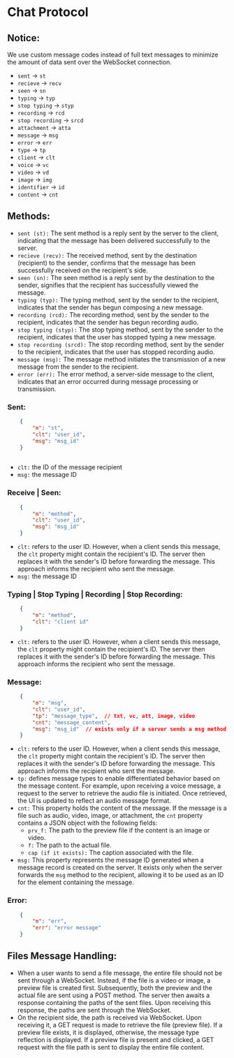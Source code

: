 Chat Protocol
=============

Notice:
-------
We use custom message codes instead of full text messages to minimize the amount of data sent over the WebSocket connection.

*   `sent` -> `st`
*   `recieve` -> `recv`
*   `seen` -> `sn`
*   `typing` -> `typ`
*   `stop typing` -> `styp`
*   `recording` -> `rcd`
*   `stop recording` -> `srcd`
*   `attachment` -> `atta`
*   `message` -> `msg`
*   `error` -> `err`
*   `type` -> `tp`
*   `client` -> `clt`
*   `voice` -> `vc`
*   `video` -> `vd`
*   `image` -> `img`
*   `identifier` -> `id`
*   `content` -> `cnt`

Methods:
--------

*   `sent (st):` The sent method is a reply sent by the server to the client, indicating that the message has been delivered successfully to the server.
*   `recieve (recv):` The received method, sent by the destination (recipient) to the sender, confirms that the message has been successfully received on the recipient's side.
*   `seen (sn):` The seen method is a reply sent by the destination to the sender, signifies that the recipient has successfully viewed the message.
*   `typing (typ):` The typing method, sent by the sender to the recipient, indicates that the sender has begun composing a new message.
*   `recording (rcd):` The recording method, sent by the sender to the recipient, indicates that the sender has begun recording audio.
*   `stop typing (styp):` The stop typing method, sent by the sender to the recipient, indicates that the user has stopped typing a new message.
*   `stop recording (srcd):` The stop recording method, sent by the sender to the recipient, indicates that the user has stopped recording audio.
*   `message (msg):` The message method initiates the transmission of a new message from the sender to the recipient.
*   `error (err):` The error method, a server-side message to the client, indicates that an error occurred during message processing or transmission.

### Sent:
```json
    {
        "m": "st",
        "clt": "user_id",
        "msg": "msg_id" 
    }
        
```
* `clt:` the ID of the message recipient
* `msg:` the message ID

### Receive | Seen:
```json
    {
        "m": "method",
        "clt": "user_id",
        "msg": "msg_id"
    }
```        

* `clt:` refers to the user ID. However, when a client sends this message, the `clt` property might contain the recipient's ID. The server then replaces it with the sender's ID before forwarding the message. This approach informs the recipient who sent the message.
* `msg:` the message ID

### Typing | Stop Typing | Recording | Stop Recording:
```json
    {
        "m": "method",
        "clt": "client id"
    }
```

* `clt:` refers to the user ID. However, when a client sends this message, the `clt` property might contain the recipient's ID. The server then replaces it with the sender's ID before forwarding the message. This approach informs the recipient who sent the message.

### Message:
```json
    {
        "m": "msg",
        "clt": "user_id",
        "tp": "message_type",  // txt, vc, att, image, video
        "cnt": "message_content",
        "msg": "msg_id"  // exists only if a server sends a msg method to client
    }
```      

* `clt:` refers to the user ID. However, when a client sends this message, the `clt` property might contain the recipient's ID. The server then replaces it with the sender's ID before forwarding the message. This approach informs the recipient who sent the message.
* `tp:` defines message types to enable differentiated behavior based on the message content. For example, upon receiving a voice message, a request to the server to retrieve the audio file is initiated. Once retrieved, the UI is updated to reflect an audio message format.
* `cnt:` This property holds the content of the message. If the message is a file such as audio, video, image, or attachment, the `cnt` property contains a JSON object with the following fields:
    *   `prv_f:` The path to the preview file if the content is an image or video.
    *   `f:` The path to the actual file.
    *   `cap (if it exists):` The caption associated with the file.
* `msg:` This property represents the message ID generated when a message record is created on the server. It exists only when the server forwards the `msg` method to the recipient, allowing it to be used as an ID for the element containing the message.

### Error:
```json
    {
        "m": "err",
        "err": "error message"
    }
```

Files Message Handling:
-----------------------

* When a user wants to send a file message, the entire file should not be sent through a WebSocket. Instead, if the file is a video or image, a preview file is created first. Subsequently, both the preview and the actual file are sent using a POST method. The server then awaits a response containing the paths of the sent files. Upon receiving this response, the paths are sent through the WebSocket.
* On the recipient side, the path is received via WebSocket. Upon receiving it, a GET request is made to retrieve the file (preview file). If a preview file exists, it is displayed, otherwise, the message type reflection is displayed. If a preview file is present and clicked, a GET request with the file path is sent to display the entire file content.